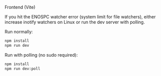 Frontend (Vite)

If you hit the ENOSPC watcher error (system limit for file watchers), either increase inotify watchers on Linux or run the dev server with polling.

Run normally:

```bash
npm install
npm run dev
```

Run with polling (no sudo required):

```bash
npm install
npm run dev:poll
```
